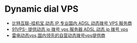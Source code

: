# Dynamic dial VPS

- [比特互联-挂机宝,动态 IP,专业国内 ADSL 动态拨号 VPS 服务商](https://www.cnadsl.com/)
- [91VPS- 提供动态 ip 拨号 vps 服务器 ADSL 动态 ip 拨号 vps](http://www.91vps.com/)
- [雷电动态vps,国内领先的自营动态拨号vps提供商](http://www.leidianvps.com/)
